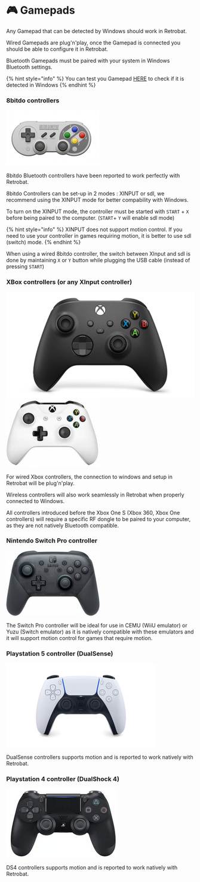 # 🎮 Gamepads

Any Gamepad that can be detected by Windows should work in Retrobat.

Wired Gamepads are plug'n'play, once the Gamepad is connected you should be able to configure it in Retrobat.

Bluetooth Gamepads must be paired with your system in Windows Bluetooth settings.

{% hint style="info" %}
You can test you Gamepad [HERE](https://gamepad-tester.com/) to check if it is detected in Windows
{% endhint %}

### 8bitdo controllers <a href="#bitdo_controllers" id="bitdo_controllers"></a>

![](<../../.gitbook/assets/image (9).png>)

8bitdo Bluetooth controllers have been reported to work perfectly with Retrobat.

8bitdo Controllers can be set-up in 2 modes : XINPUT or sdl, we recommend using the XINPUT mode for better compability with Windows.

To turn on the XINPUT mode, the controller must be started with `START` + `X` before being paired to the computer. (`START`+ `Y` will enable sdl mode)

{% hint style="info" %}
XINPUT does not support motion control. If you need to use your controller in games requiring motion, it is better to use sdl (switch) mode.
{% endhint %}

When using a wired 8bitdo controller, the switch between XInput and sdl is done by maintaining `X` or `Y` button while plugging the USB cable (instead of pressing `START`)

### XBox controllers (or any XInput controller)

![](<../../.gitbook/assets/image (3).png>)![](../../.gitbook/assets/image.png)

For wired Xbox controllers, the connection to windows and setup in Retrobat will be plug'n'play.

Wireless controllers will also work seamlessly in Retrobat when properly connected to Windows.

All controllers introduced before the Xbox One S (Xbox 360, Xbox One controllers) will require a specific RF dongle to be paired to your computer, as they are not natively Bluetooth compatible.

### Nintendo Switch Pro controller

![](<../../.gitbook/assets/image (13).png>)

The Switch Pro controller will be ideal for use in CEMU (WiiU emulator) or Yuzu (Switch emulator) as it is natively compatible with these emulators and it will support motion control for games that require motion.

### Playstation 5 controller (DualSense)

![](<../../.gitbook/assets/image (36).png>)

DualSense controllers supports motion and is reported to work natively with Retrobat.

### Playstation 4 controller (DualShock 4)

![](<../../.gitbook/assets/image (35).png>)

DS4 controllers supports motion and is reported to work natively with Retrobat.
